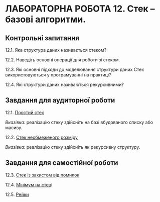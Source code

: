 ЛАБОРАТОРНА РОБОТА 12. Стек – базові алгоритми.
============= 

Контрольні запитання
------------------
12.1.	Яка структура даних називається стеком?

12.2.	Наведіть основні операції для роботи зі стеком.

12.3.	Які основні підходи до моделювання структури даних Стек використовуються у програмуванні на практиці?

12.4.	Які структури даних називаються рекурсивними?


Завдання для аудиторної роботи
--------------

12.1.
[Простий стек](https://www.e-olymp.com/uk/problems/6122)

_Вказівка_: реалізацію стеку здійсніть на базі вбудованого списку або масиву.

12.2.
[Стек необмеженого розміру](https://www.e-olymp.com/uk/problems/6124)

_Вказівка_: реалізацію стеку здійсніть як рекурсивну структуру.

Завдання для самостійної роботи
------------------

12.3.
[Стек із захистом від помилок](https://www.e-olymp.com/uk/problems/6123)

12.4.
[Мінімум на стеці](https://www.e-olymp.com/uk/problems/4259)

12.5.
[Рейки](https://www.e-olymp.com/uk/problems/1776)








